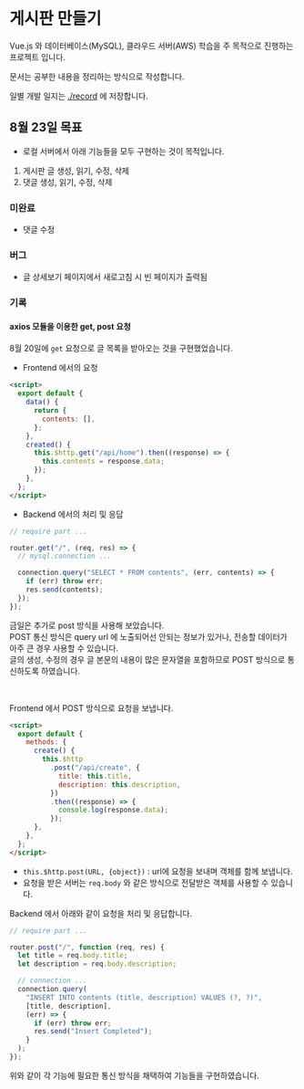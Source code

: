 # 게시판 만들기

Vue.js 와 데이터베이스(MySQL), 클라우드 서버(AWS) 학습을 주 목적으로 진행하는 프로젝트 입니다.

문서는 공부한 내용을 정리하는 방식으로 작성합니다.

일별 개발 일지는 [./record]() 에 저장합니다.
<br />

## 8월 23일 목표

- 로컬 서버에서 아래 기능들을 모두 구현하는 것이 목적입니다.

1. 게시판 글 생성, 읽기, 수정, 삭제
2. 댓글 생성, 읽기, 수정, 삭제

### 미완료

- 댓글 수정

### 버그

- 글 상세보기 페이지에서 새로고침 시 빈 페이지가 출력됨

### 기록

#### axios 모듈을 이용한 get, post 요청

8월 20일에 `get` 요청으로 글 목록을 받아오는 것을 구현했었습니다.

- Frontend 에서의 요청

```html
<script>
  export default {
    data() {
      return {
        contents: [],
      };
    },
    created() {
      this.$http.get("/api/home").then((response) => {
        this.contents = response.data;
      });
    },
  };
</script>
```

- Backend 에서의 처리 및 응답

```javascript
// require part ...

router.get("/", (req, res) => {
  // mysql.connection ...

  connection.query("SELECT * FROM contents", (err, contents) => {
    if (err) throw err;
    res.send(contents);
  });
});
```

금일은 추가로 post 방식을 사용해 보았습니다. <br />
POST 통신 방식은 query url 에 노출되어선 안되는 정보가 있거나, 전송할 데이터가 아주 큰 경우 사용할 수 있습니다. <br />
글의 생성, 수정의 경우 글 본문의 내용이 많은 문자열을 포함하므로 POST 방식으로 통신하도록 하였습니다.

<br />

Frontend 에서 POST 방식으로 요청을 보냅니다.

```html
<script>
  export default {
    methods: {
      create() {
        this.$http
          .post("/api/create", {
            title: this.title,
            description: this.description,
          })
          .then((response) => {
            console.log(response.data);
          });
      },
    },
  };
</script>
```

- `this.$http.post(URL, {object})` : url에 요청을 보내며 객체를 함께 보냅니다.
- 요청을 받은 서버는 `req.body` 와 같은 방식으로 전달받은 객체를 사용할 수 있습니다.

Backend 에서 아래와 같이 요청을 처리 및 응답합니다.

```javascript
// require part ...

router.post("/", function (req, res) {
  let title = req.body.title;
  let description = req.body.description;

  // connection ...
  connection.query(
    "INSERT INTO contents (title, description) VALUES (?, ?)",
    [title, description],
    (err) => {
      if (err) throw err;
      res.send("Insert Completed");
    }
  );
});
```

위와 같이 각 기능에 필요한 통신 방식을 채택하여 기능들을 구현하였습니다.
